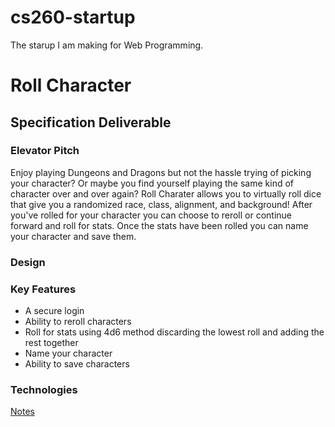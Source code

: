 # cs260-startup
The starup I am making for Web Programming.

# Roll Character
## Specification Deliverable
### Elevator Pitch
Enjoy playing Dungeons and Dragons but not the hassle trying of picking your character? Or maybe you find yourself playing the same kind of character over and over again? Roll Charater allows you to virtually roll dice that give you a randomized race, class, alignment, and background! After you've rolled for your character you can choose to reroll or continue forward and roll for stats. Once the stats have been rolled you can name your character and save them. 
### Design

### Key Features
- A secure login
- Ability to reroll characters
- Roll for stats using 4d6 method discarding the lowest roll and adding the rest together
- Name your character
- Ability to save characters
### Technologies


[Notes](notes.md)